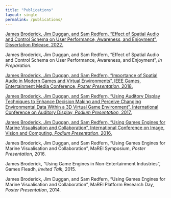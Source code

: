 ```yaml
---
title: "Publications"
layout: single
permalink: /publications/
---
```


[James Broderick, Jim Duggan, and Sam Redfern, “Effect of Spatial Audio and Control Schema on User Performance, Awareness, and Enjoyment”, Dissertation Release, 2022.][dissertation]

James Broderick, Jim Duggan, and Sam Redfern, “Effect of Spatial Audio and Control Schema on User Performance, Awareness, and Enjoyment”, _In Preparation_.

[James Broderick, Jim Duggan, and Sam Redfern, “Importance of Spatial Audio in Modern Games and Virtual Environments”, IEEE Games, Entertainment Media Conference, _Poster Presentation_, 2018.][gem]

[James Broderick, Jim Duggan, and Sam Redfern, “Using Auditory Display Techniques to Enhance Decision Making and Perceive Changing Environmental Data Within a 3D Virtual Game Environment”, International Conference on Auditory Display, _Podium Presentation_, 2017.][icad]

[James Broderick, Jim Duggan, and Sam Redfern, “Using Games Engines for Marine Visualisation and Collaboration”, International Conference on Image, Vision and Computing, _Podium Presentation_, 2016.][icivc]

James Broderick, Jim Duggan, and Sam Redfern, “Using Games Engines for Marine Visualisation and Collaboration”, MaREI Symposium, _Poster Presentation_, 2016.

James Broderick, “Using Game Engines in Non-Entertainment Industries”, Games Fleadh, _Invited Talk_, 2015.

James Broderick, Jim Duggan, and Sam Redfern, “Using Games Engines for Marine Visualisation and Collaboration”, MaREI Platform Research Day, _Poster Presentation_, 2014.





[dissertation]:   https://aran.library.nuigalway.ie/handle/10379/17151
[gem]: https://ieeexplore.ieee.org/abstract/document/8516445
[icad]: https://smartech.gatech.edu/handle/1853/58352
[icivc]: https://ieeexplore.ieee.org/abstract/document/7571280